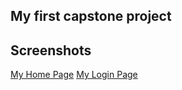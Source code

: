 ## My first capstone project
## Screenshots
[ My Home Page](screenshot/homesc.PNG)
[ My Login Page]( screenshot/loginsc.PNG)